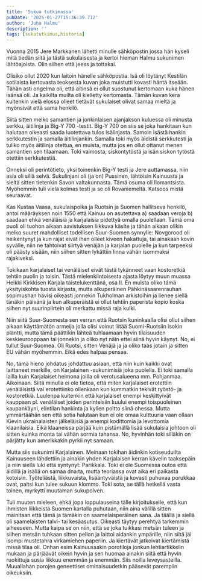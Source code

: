```yaml
---
title: 'Sukua tutkimassa'
pubDate: '2025-01-27T15:36:39.712'
author: 'Juha Halmu'
description: ''
tags: [sukututkimus,historia]
---
```


Vuonna 2015 Jere Markkanen lähetti minulle sähköpostin jossa hän kyseli mitä tiedän siitä ja tästä sukulaisesta ja kertoi hieman Halmu sukunimen lähtöajoista. Olin siihen että jeess ja tottakai.

Olisiko ollut 2020 kun laitoin hänelle sähköpostia. Isä oli löytänyt Kestilän sotilaista kertovasta teoksesta kuvan joka muistutti kovasti häntä itseään. Tähän asti ongelma oli, että äitinsä ei ollut suostunut kertomaan kuka hänen isänsä oli. Ja kaikilta muilta oli kielletty kertomasta. Tämän kuvan kera kuitenkin vielä elossa olleet tietävät sukulaiset olivat samaa mieltä ja myönsivät että sama henkilö.

Siitä sitten melko samantien ja jonkinlaisen ajanjakson kuluessa oli minusta serkku, äitilinja ja Big-Y 700 -testit. Big-Y 700 on siis se joka hankitaan kun halutaan oikeasti saada luotettava tulos isälinjasta. Samoin isästä hankin serkkutestin ja samalla äitilinjankin. Samalla toki myös äidistä serkkutesti ja tuliko myös äitilinja otettua, en muista, mutta jos en ollut ottanut menen samantien sen tilaamaan. Toki vaimosta, siskontytöstä ja isän siskon tytöstä otettiin serkkutestiä. 

Onneksi oli perintötieto, yksi toinenkin Big-Y testi ja Jere auttamassa, niin asia oli sillä selvä. Sukulinjani oli (ja on) Pussinen, lähtöisin Kainuusta ja sieltä sitten tietenkin Savon valtakunnasta. Tämä osuma oli Ilomantsista. Myöhemmin tuli vielä kolmas testi ja se oli Rovaniemeltä. Katsoos mistä seuraavat.

Kas Kustaa Vaasa, sukulaispoika ja Ruotsin ja Suomen hallitseva henkilö, antoi määräyksen noin 1550 että Kainuu on asutettava a) saadaan veroja b) saadaan ehkä venäläisiä ja karjalaisia pidettyä omalla puolellaan. Tämä oma puoli oli tuohon aikaan aavistuksen liikkuva käsite ja tähän aikaan olikin melko suuret mahdolliset todellisen Suur-Suomen synnylle: Novgorood oli heikentynyt ja kun rajat eivät ihan olleet kiveen hakattuja, tai ainakaan kovin syvälle, niin ne tahtoivat siirtyä venäjän ja karjalan puolelle ja kun tarpeeksi oli päästy sisään, niin siihen sitten lykättiin linna vähän isommaksi rajakiveksi. 

Tokikaan karjalaiset tai venäläiset eivät tästä tykänneet vaan kostoretkiä tehtiin puolin ja toisin. Tästä mielenkiintoisesta ajasta löytyy muun muassa Heikki Kirkkisen Karjala taistelukenttänä, osa II. En muista oliko tämä yksityiskohta tuosta kirjasta, mutta alkuperäinen Pähkinäsaarenrauhan sopimushan hävisi oikeasti jonnekin Tukholman arkistoihin ja lienee siellä tänäkin päivänä ja kun alkuperäistä ei ollut tehtiin paperista kopio koska siihen nyt suurinpiirtein oli merkattu missä raja kulki. 

Niin siitä Suur-Suomesta sen verran että Ruotsin kuninkaalla olisi ollut  siihen aikaan käyttämätön armeija jolla olisi voinut liitää Suomi-Ruotsiin isokin pläntti, mutta tämä päättikin lähteä tuhlaamaan hyvin tilaisuuden keskieurooppaan tai jonnekin ja oliko nyt näin ettei siinä hyvin käynyt. No, ei tullut Suur-Suomea. Oli Ruotsi, sitten Venäjä ja ja oliko taas jotain ja sitten EU vähän myöhemmin. Eikä edes halpaa pensaa. 

No, tämä hieno johdatus johdattuu asiaan, että niin kuin kaikki ovat laittaneet merkille, on Karjalainen -sukunimisiä joka puolella. Ei toki samalla lailla kuin Karjalaiset heimona joilla oli verotusalueena mm. Pohjanmaa. Aikoinaan. Siitä minulla ei ole tietoa, että miten karjalaiset erotettiin venäläisistä vai erotettiinko ollenkaan kun kummatkin tekivät ryöstö- ja kostoretkiä. Luulenpa kuitenkin että karjalaiset enempi keskittyivät kauppaan pl. venäläiset joiden perinteisiin kuului enempi toispuoleinen kaupankäyni, elintilan hankinta ja kylien poltto siinä ohessa. Mutta ymmärtäähän sen että sotia halutaan kun ei ole omaa kulttuuria vaan ollaan Kievin ukrainalaisten jälkeläisiä ja enempi kodittomia ja levottomia klaanilaisia. Eikä klaaneissa pärjää kuin pistämällä lisää sukulaisia johtoon oli sitten kuinka monta tai vähän sormia tahansa. No, hyvinhän toki silläkin on pärjätty kun amerikkakin pyrkii nyt samaan. 

Mutta siis sukunimi Karjalainen. Meinaan tokihan äidinkin kotiseuduilta Kainuuseen lähdettiin ja ainakin yhden Karjalaisen kerran kävelin taaksepäin ja niin siellä luki että syntynyt: Parikkala. Toki ei ole Suomessa outoa että äidillä ja isällä on samaa dna:ta, mutta teoriassa ovat aika eri paikasta kotoisin. Työteliästä, liikkuvaista, lisääntyväistä ja kovasti puhuvaa porukkaa ovat, paitsi kun tulee sukuun klommo. Toki sota, se tällä hetkellä vasta toinen, myrkytti muutaman sukupolven. 

Tuli muuten mieleen, ehkä jopa loppulauseina tälle kirjoitukselle, että kun ihmisten liikkeistä Suomen kartalla puhutaan, niin aina välillä sitten mainitaan että tämä ja tämäkin on saamelaisperäinen sana. Ja täällä ja siellä oli saamelaisten talvi- tai kesäasutus. Oikeasti täytyy perehtyä tarkemmin aiheeseen. Mutta kaipa se on niin, että se joka tuikkasi metsän tuleen ja siihen metsän tuhkaan sitten pellon ja laittoi aidankin ympärille, niin siitä jäi isompi mustetahra virkamiehen paperiin. Ja kiertävät jatkoivat kiertämistä missä tilaa oli. Onhan esim Kainuussakin porotiloja jonkun lehtiartikkelin mukaan ja pärjäävät oikein hyvin ja sen huomaa ainakin siitä että hyvin ruokittuja susia liikkuu enemmän ja enemmän. Siis noilla leveysasteilla. Muuallahan porojen geneettiset ominaisuudetkin pääsevät parempiin oikeuksiin.           